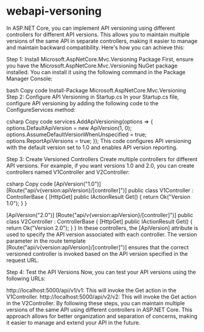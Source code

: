 # webapi-versoning

In ASP.NET Core, you can implement API versioning using different controllers for different API versions. This allows you to maintain multiple versions of the same API in separate controllers, making it easier to manage and maintain backward compatibility. Here's how you can achieve this:

Step 1: Install Microsoft.AspNetCore.Mvc.Versioning Package
First, ensure you have the Microsoft.AspNetCore.Mvc.Versioning NuGet package installed. You can install it using the following command in the Package Manager Console:

bash
Copy code
Install-Package Microsoft.AspNetCore.Mvc.Versioning
Step 2: Configure API Versioning in Startup.cs
In your Startup.cs file, configure API versioning by adding the following code to the ConfigureServices method:

csharp
Copy code
services.AddApiVersioning(options =>
{
    options.DefaultApiVersion = new ApiVersion(1, 0);
    options.AssumeDefaultVersionWhenUnspecified = true;
    options.ReportApiVersions = true;
});
This code configures API versioning with the default version set to 1.0 and enables API version reporting.

Step 3: Create Versioned Controllers
Create multiple controllers for different API versions. For example, if you want versions 1.0 and 2.0, you can create controllers named V1Controller and V2Controller:

csharp
Copy code
[ApiVersion("1.0")]
[Route("api/v{version:apiVersion}/[controller]")]
public class V1Controller : ControllerBase
{
    [HttpGet]
    public IActionResult Get()
    {
        return Ok("Version 1.0");
    }
}

[ApiVersion("2.0")]
[Route("api/v{version:apiVersion}/[controller]")]
public class V2Controller : ControllerBase
{
    [HttpGet]
    public IActionResult Get()
    {
        return Ok("Version 2.0");
    }
}
In these controllers, the [ApiVersion] attribute is used to specify the API version associated with each controller. The version parameter in the route template [Route("api/v{version:apiVersion}/[controller]")] ensures that the correct versioned controller is invoked based on the API version specified in the request URL.

Step 4: Test the API Versions
Now, you can test your API versions using the following URLs:

http://localhost:5000/api/v1/v1: This will invoke the Get action in the V1Controller.
http://localhost:5000/api/v2/v2: This will invoke the Get action in the V2Controller.
By following these steps, you can maintain multiple versions of the same API using different controllers in ASP.NET Core. This approach allows for better organization and separation of concerns, making it easier to manage and extend your API in the future.
